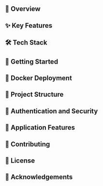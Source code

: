 ## 📱 Overview

## ✨ Key Features

## 🛠️ Tech Stack

## 🚀 Getting Started

## 🐳 Docker Deployment

## 📂 Project Structure

## 🔐 Authentication and Security

## 📱 Application Features

## 🤝 Contributing

## 📄 License

## 🙏 Acknowledgements